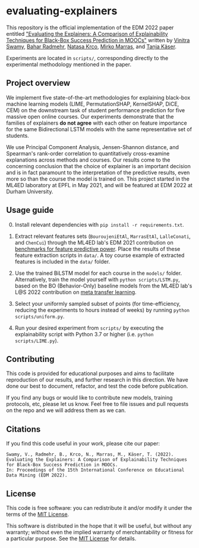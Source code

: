 # evaluating-explainers

This repository is the official implementation of the EDM 2022 paper entitled ["Evaluating the Explainers: A Comparison of Explainability Techniques for Black-Box Success Prediction in MOOCs"](https://arxiv.org/pdf/2207.00551.pdf) written by [Vinitra Swamy](http://github.com/vinitra), [Bahar Radmehr](https://github.com/BaharRadmehr), [Natasa Krco](https://github.com/Nat998), [Mirko Marras](https://www.mirkomarras.com/), and [Tanja Käser](https://people.epfl.ch/tanja.kaeser/?lang=en). 

Experiments are located in `scripts/`, corresponding directly to the experimental methodology mentioned in the paper. 

## Project overview

We implement five state-of-the-art methodologies for explaining black-box machine learning models (LIME, PermutationSHAP, KernelSHAP, DiCE, CEM) on the downstream task of student performance prediction for five massive open online courses. Our experiments demonstrate that the families of explainers **do not agree** with each other on feature importance for the same Bidirectional LSTM models with the same representative set of students. 

We use Principal Component Analysis, Jensen-Shannon distance, and Spearman's rank-order correlation to quantitatively cross-examine explanations across methods and courses. Our results come to the concerning conclusion that the choice of explainer is an important decision and is in fact paramount to the interpretation of the predictive results, even more so than the course the model is trained on. This project started in the ML4ED laboratory at EPFL in May 2021, and will be featured at EDM 2022 at Durham University. 

## Usage guide

0. Install relevant dependencies with `pip install -r requirements.txt`.

1. Extract relevant features sets (`BouroujeniEtAl`, `MarrasEtAl`, `LalleConati`, and `ChenCui`) through the ML4ED lab's EDM 2021 contribution on [benchmarks for feature predictive power](https://github.com/epfl-ml4ed/flipped-classroom). Place the results of these feature extraction scripts in `data/`. A toy course example of extracted features is included in the `data/` folder.

2. Use the trained BiLSTM model for each course in the `models/` folder. Alternatively, train the model yourself with `python scripts/LSTM.py`, based on the BO (Behavior-Only) baseline models from the ML4ED lab's L@S 2022 contribution on [meta transfer learning](https://github.com/epfl-ml4ed/meta-transfer-learning).

3. Select your uniformly sampled subset of points (for time-efficiency, reducing the experiments to hours instead of weeks) by running `python scripts/uniform.py`.

4. Run your desired experiment from `scripts/` by executing the explainability script with Python 3.7 or higher (i.e. `python scripts/LIME.py`).

## Contributing 

This code is provided for educational purposes and aims to facilitate reproduction of our results, and further research 
in this direction. We have done our best to document, refactor, and test the code before publication.

If you find any bugs or would like to contribute new models, training protocols, etc, please let us know. Feel free to file issues and pull requests on the repo and we will address them as we can.

## Citations
If you find this code useful in your work, please cite our paper:

```
Swamy, V., Radmehr, B., Krco, N., Marras, M., Käser, T. (2022). 
Evaluating the Explainers: A Comparison of Explainability Techniques for Black-Box Success Prediction in MOOCs. 
In: Proceedings of the 15th International Conference on Educational Data Mining (EDM 2022).
```

## License
This code is free software: you can redistribute it and/or modify it under the terms of the [MIT License](LICENSE).

This software is distributed in the hope that it will be useful, but without any warranty; without even the implied warranty of merchantability or fitness for a particular purpose. See the [MIT License](LICENSE) for details.
